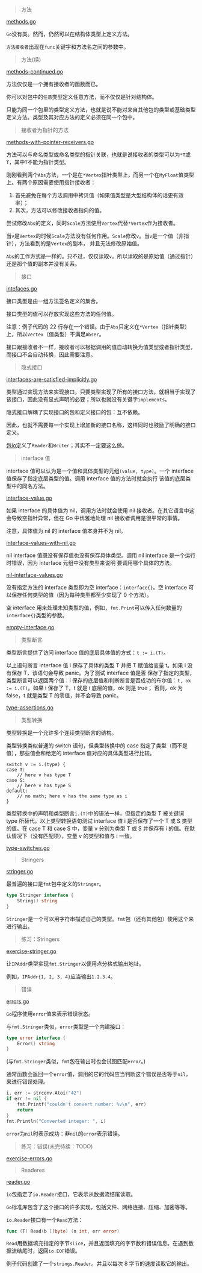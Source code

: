 > 方法

[methods.go](methods.go)

`Go`没有类。然而，仍然可以在结构体类型上定义方法。

`方法接收者`出现在`func`关键字和方法名之间的参数中。

> 方法(续)

[methods-continued.go](methods-continued.go)

方法仅仅是一个拥有接收者的函数而已。

你可以对包中的`任意`类型定义任意方法，而不仅仅是针对结构体。

只能为同一个包里的类型定义方法，也就是说不能对来自其他包的类型或基础类型定义方法。类型及其对应方法的定义必须在同一个包中。

> 接收者为指针的方法

[methods-with-pointer-receivers.go](methods-with-pointer-receivers.go)

方法可以与命名类型或命名类型的指针关联，也就是说接收者的类型可以为`*T`或`T`，其中`T`不能为指针类型。

刚刚看到两个`Abs`方法，一个是在`*Vertex`指针类型上，而另一个在`MyFloat`值类型上。有两个原因需要使用指针接收者：

1.  首先避免在每个方法调用中拷贝值（如果值类型是大型结构体的话更有效率）；
2.  其次，方法可以修改接收者指向的值。

尝试修改`Abs`的定义，同时`Scale`方法使用`Vertex`代替`*Vertex`作为接收者。

当`v`是`Vertex`的时候`Scale`方法没有任何作用。`Scale`修改`v`。当`v`是一个值（非指针），方法看到的是`Vertex`的副本，
并且无法修改原始值。

`Abs`的工作方式是一样的。只不过，仅仅读取`v`。所以读取的是原始值（通过指针）还是那个值的副本并没有关系。

> 接口

[intefaces.go](interfaces.go)

接口类型是由一组方法签名定义的集合。

接口类型的值可以存放实现这些方法的任何值。

注意：例子代码的 22 行存在一个错误。由于`Abs`只定义在`*Vertex`（指针类型）上，所以`Vertex`（值类型）不满足`Abser`。

接口跟接收者不一样，接收者可以根据调用的值自动转换为值类型或者指针类型，而接口不会自动转换，因此需要注意。

> 隐式接口

[interfaces-are-satisfied-implicitly.go](interfaces-are-satisfied-implicitly.go)

类型通过实现方法来实现接口，只要类型实现了所有的接口方法，就相当于实现了该接口，因此没有显式声明的必要；所以也就没有关键字`implements`。

隐式接口解耦了实现接口的包和定义接口的包：互不依赖。

因此，也就不需要每一个实现上增加新的接口名称，这样同时也鼓励了明确的接口定义。

[包io](http://golang.org/pkg/io/)定义了`Reader`和`Writer`；其实不一定要这么做。

> interface 值

interface 值可以认为是一个值和具体类型的元组`(value, type)`。一个 interface 值保存了指定底层类型的值。调用 interface 值的方法时就会执行
该值的底层类型中的同名方法。

[interface-value.go](interface-values.go)

如果 interface 的具体值为 nil，调用方法时就会使用 nil 接收者。在其它语言中这会导致空指针异常，但在 Go 中优雅地处理 nil 接收者调用是很平常的事情。

注意，具体值为 nil 的 interface 值本身并不为 nil。

[interface-values-with-nil.go](interface-values-with-nil.go)

nil interface 值既没有保存值也没有保存具体类型。调用 nil interface 是一个运行时错误，因为 interface 元组中没有类型来说明
要调用哪个具体的方法。

[nil-interface-values.go](nil-interface-values.go)

没有指定方法的 interface 类型即为空 interface：`interface{}`。空 interface 可以保存任何类型的值（因为每种类型都至少实现了 0 个方法）。

空 interface 用来处理未知类型的值，例如，`fmt.Print`可以传入任何数量的`interface{}`类型的参数。

[empty-interface.go](empty-interface.go)

> 类型断言

类型断言提供了访问 interface 值的底层具体值的方式：`t := i.(T)`。

以上语句断言 interface 值 i 保存了具体的类型 T 并把 T 赋值给变量 t。如果 i 没有保存 T，该语句会导致 panic。为了测试 interface 值是否
保存了指定的类型，类型断言可以返回两个值：i 保存的底层值和判断断言是否成功的布尔值：`t, ok := i.(T)`。如果 i 保存了 T，t 就是 i 底层的值，ok 则是 true；
否则，ok 为 false，t 就是类型 T 的零值，并不会导致 panic。

[type-assertions.go](type-assertions.go)

> 类型转换

类型转换是一个允许多个连续类型断言的结构。

类型转换类似普通的 switch 语句，但类型转换中的 case 指定了类型（而不是值），那些值会和给定的 interface 值对应的具体类型进行比较。

```
switch v := i.(type) {
case T:
    // here v has type T
case S:
    // here v has type S
default:
    // no math; here v has the same type as i
}
```

类型转换中的声明和类型断言`i.(T)`中的语法一样，但指定的类型 T 被关键词 type 所替代。以上类型转换语句测试 interface 值 i 是否保存了一个 T 或
S 类型的值。在 case T 和 case S 中，变量 v 分别为类型 T 或 S 并保存有 i 的值。在默认情况下（没有匹配项），变量 v 的类型和值与 i 一致。

[type-switches.go](type-switches.go)

> Stringers

[stringer.go](stringer.go)

最普遍的接口是`fmt`包中定义的`Stringer`。

```go
type Stringer interface {
	String() string
}
```

`Stringer`是一个可以用字符串描述自己的类型。`fmt`包（还有其他包）使用这个来进行输出。

> 练习：Stringers

[exercise-stringer.go](exercise-stringer.go)

让`IPAddr`类型实现`fmt.Stringer`以便用点分格式输出地址。

例如，`IPAddr{1, 2, 3, 4}`应当输出`1.2.3.4`。

> 错误

[errors.go](errors.go)

`Go`程序使用`error`值来表示错误状态。

与`fmt.Stringer`类似，`error`类型是一个内建接口：

```go
type error interface {
	Error() string
}
```

(与`fmt.Stringer`类似，`fmt`包在输出时也会试图匹配`error`。)

通常函数会返回一个`error`值，调用的它的代码应当判断这个错误是否等于`nil`，来进行错误处理。

```go
i, err := strconv.Atoi("42")
if err != nil {
	fmt.Printf("couldn't convert number: %v\n", err)
	return
}
fmt.Println("Converted integer: ", i)
```

`error`为`nil`时表示成功：非`nil`的`error`表示错误。

> 练习：错误(未完待续：TODO)

[exercise-errors.go](exercise-errors.go)

> Readeres

[reader.go](reader.go)

`io`包指定了`io.Reader`接口，它表示从数据流结尾读取。

`Go`标准库包含了这个接口的许多实现，包括文件、网络连接、压缩、加密等等。

`io.Reader`接口有一个`Read`方法：

```go
func (T) Read(b []byte) (n int, err error)
```

`Read`用数据填充指定的字节`slice`，并且返回填充的字节数和错误信息。在遇到数据流结尾时，返回`io.EOF`错误。

例子代码创建了一个`strings.Reader`。并且以每次 8 字节的速度读取它的输出。
